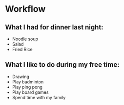 # Workflow

## What I had for dinner last night:
- Noodle soup
- Salad
- Fried Rice

## What I like to do during my free time:
- Drawing
- Play badminton
- Play ping pong
- Play board games
- Spend time with my family
